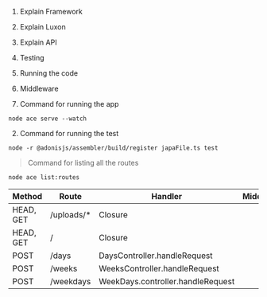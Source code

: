 1. Explain Framework
2. Explain Luxon
3. Explain API
4. Testing 
5. Running the code
6. Middleware



1. Command for running the app
```
node ace serve --watch
```
2. Command for running the test 
```
node -r @adonisjs/assembler/build/register japaFile.ts test
```


> Command for listing all the routes
```
node ace list:routes
```


Method | Route | Handler | Middleware | Name |
--- | --- | --- | --- |--- |
HEAD, GET | /uploads/* | Closure | | drive.local.serve | 
HEAD, GET | / | Closure | | | 
POST  | /days | DaysController.handleRequest | |  | 
POST | /weeks | WeeksController.handleRequest | |  | 
POST | /weekdays | WeekDays.controller.handleRequest | | |
